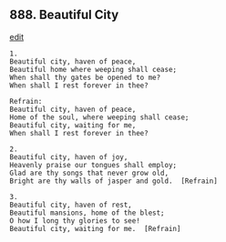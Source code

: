 
## 888.  Beautiful City
[edit](https://docs.google.com/document/d/1yORk81ADttSU01pAfpbXq3CCfyv95k6S/edit?mode=html)



    1.
    Beautiful city, haven of peace,
    Beautiful home where weeping shall cease;
    When shall thy gates be opened to me?
    When shall I rest forever in thee?

    Refrain:
    Beautiful city, haven of peace,
    Home of the soul, where weeping shall cease;
    Beautiful city, waiting for me,
    When shall I rest forever in thee?

    2.
    Beautiful city, haven of joy,
    Heavenly praise our tongues shall employ;
    Glad are thy songs that never grow old,
    Bright are thy walls of jasper and gold.  [Refrain]

    3.
    Beautiful city, haven of rest,
    Beautiful mansions, home of the blest;
    O how I long thy glories to see!
    Beautiful city, waiting for me.  [Refrain]
